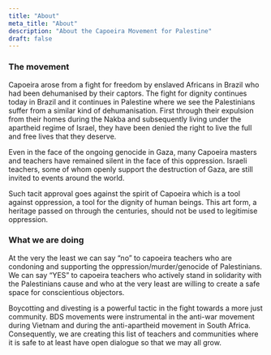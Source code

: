 ```yaml
---
title: "About"
meta_title: "About"
description: "About the Capoeira Movement for Palestine"
draft: false
---
```


### The movement

Capoeira arose from a fight for freedom by enslaved Africans in Brazil who had been dehumanised by their captors. The fight for dignity continues today in Brazil and it continues in Palestine where we see the Palestinians suffer from a similar kind of dehumanisation. First through their expulsion from their homes during the Nakba and subsequently living under the apartheid regime of Israel, they have been denied the right to live the full and free lives that they deserve.

Even in the face of the ongoing genocide in Gaza, many Capoeira masters and teachers have remained silent in the face of this oppression. Israeli teachers, some of whom openly support the destruction of Gaza, are still invited to events around the world.

Such tacit approval goes against the spirit of Capoeira which is a tool against oppression, a tool for the dignity of human beings. This art form, a heritage passed on through the centuries, should not be used to legitimise oppression.

### What we are doing

At the very the least we can say “no” to capoeira teachers who are condoning and supporting the oppression/murder/genocide of Palestinians. We can say “YES” to capoeira teachers who actively stand in solidarity with the Palestinians cause and who at the very least are willing to create a safe space for conscientious objectors.

Boycotting and divesting is a powerful tactic in the fight towards a more just community. BDS movements were instrumental in the anti-war movement during Vietnam and during the anti-apartheid movement in South Africa. Consequently, we are creating this list of teachers and communities where it is safe to at least have open dialogue so that we may all grow.
